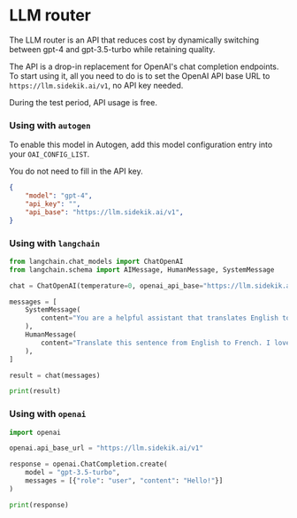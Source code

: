 # LLM router

The LLM router is an API that reduces cost by dynamically switching between gpt-4 and gpt-3.5-turbo while retaining quality.

The API is a drop-in replacement for OpenAI's chat completion endpoints. To start using it, all you need to do is to set the OpenAI API base URL to `https://llm.sidekik.ai/v1`, no API key needed.

During the test period, API usage is free.


### Using with `autogen`

To enable this model in Autogen, add this model configuration entry into your `OAI_CONFIG_LIST`.

You do not need to fill in the API key.

```json
{
    "model": "gpt-4",
    "api_key": "",
    "api_base": "https://llm.sidekik.ai/v1",
}
```

### Using with `langchain`

```python
from langchain.chat_models import ChatOpenAI
from langchain.schema import AIMessage, HumanMessage, SystemMessage

chat = ChatOpenAI(temperature=0, openai_api_base="https://llm.sidekik.ai/v1")

messages = [
    SystemMessage(
        content="You are a helpful assistant that translates English to French."
    ),
    HumanMessage(
        content="Translate this sentence from English to French. I love programming."
    ),
]

result = chat(messages)

print(result)
```


### Using with `openai`

```python
import openai

openai.api_base_url = "https://llm.sidekik.ai/v1"

response = openai.ChatCompletion.create(
    model = "gpt-3.5-turbo",
    messages = [{"role": "user", "content": "Hello!"}]
)

print(response)
```